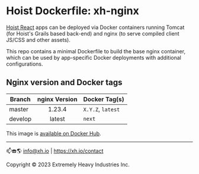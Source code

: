 # Hoist Dockerfile: xh-nginx

[Hoist React](https://github.com/xh/hoist-react/) apps can be deployed via Docker containers running Tomcat (for Hoist's
Grails based back-end) and nginx (to serve compiled client JS/CSS and other assets).

This repo contains a minimal Dockerfile to build the base nginx container, which can be used by app-specific Docker
deployments with additional configurations.

## Nginx version and Docker tags

| Branch  | nginx Version | Docker Tag(s)     |
|---------|:-------------:|-------------------|
| master  |    1.23.4     | `X.Y.Z`, `latest` |
| develop |    latest     | `next`            |

This image is [available on Docker Hub](https://hub.docker.com/r/xhio/xh-nginx/).

----

📫☎️🌎 info@xh.io | <https://xh.io/contact>

Copyright © 2023 Extremely Heavy Industries Inc.
